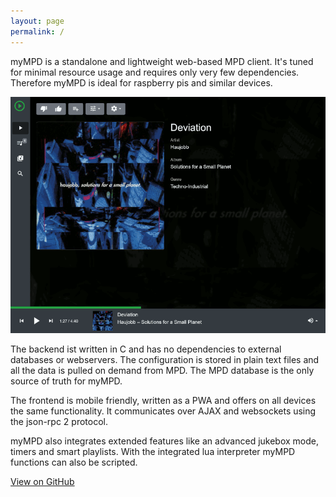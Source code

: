 ```yaml
---
layout: page
permalink: /
---
```


myMPD is a standalone and lightweight web-based MPD client. It's tuned for minimal resource usage and requires only very few dependencies. Therefore myMPD is ideal for raspberry pis and similar devices.

![image](/assets/myMDPv6.7.0.gif)

The backend ist written in C and has no dependencies to external databases or webservers. The configuration is stored in plain text files and all the data is pulled on demand from MPD. The MPD database is the only source of truth for myMPD.

The frontend is mobile friendly, written as a PWA and offers on all devices the same functionality. It communicates over AJAX and websockets using the json-rpc 2 protocol.

myMPD also integrates extended features like an advanced jukebox mode, timers and smart playlists. With the integrated lua interpreter myMPD functions can also be scripted.

<a id="forkme_banner" href="https://github.com/jcorporation/myMPD">View on GitHub</a>
